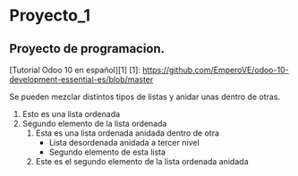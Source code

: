 # Proyecto_1
## Proyecto de programacion.
[Tutorial Odoo 10 en español][1]
[1]: https://github.com/EmperoVE/odoo-10-development-essential-es/blob/master 

Se pueden mezclar distintos tipos de listas y anidar unas dentro de otras.

1. Esto es una lista ordenada
2. Segundo elemento de la lista ordenada
    1. Esta es una lista ordenada anidada dentro de otra
        * Lista desordenada anidada a tercer nivel
        * Segundo elemento de esta lista
    2. Este es el segundo elemento de la lista ordenada anidada

